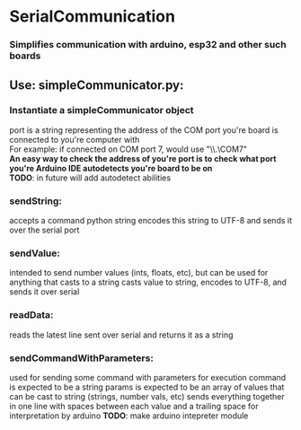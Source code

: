 # **SerialCommunication**
### __Simplifies communication with arduino, esp32 and other such boards__

## Use: simpleCommunicator.py:
### Instantiate a simpleCommunicator object 
port is a string representing the address of the COM port you're board is connected to you're computer with  
    For example: if connected on COM port 7, would use "\\\\.\\COM7"  
    __An easy way to check the address of you're port is to check what port you're Arduino IDE autodetects you're board to be on__  
__TODO__: in future will add autodetect abilities
### sendString:
accepts a command python string
encodes this string to UTF-8 and sends it over the serial port
### sendValue:
intended to send number values (ints, floats, etc), but can be used for anything that casts to a string
casts value to string, encodes to UTF-8, and sends it over serial
### readData:
reads the latest line sent over serial and returns it as a string
### sendCommandWithParameters:
used for sending some command with parameters for execution
command is expected to be a string
params is expected to be an array of values that can be cast to string (strings, number vals, etc)
sends everything together in one line with spaces between each value and a trailing space for interpretation by arduino
__TODO__: make arduino intepreter module



